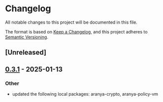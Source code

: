 # Changelog

All notable changes to this project will be documented in this file.

The format is based on [Keep a Changelog](https://keepachangelog.com/en/1.0.0/),
and this project adheres to [Semantic Versioning](https://semver.org/spec/v2.0.0.html).

## [Unreleased]

## [0.3.1](https://github.com/aranya-project/aranya-core/compare/aranya-device-ffi-v0.3.0...aranya-device-ffi-v0.3.1) - 2025-01-13

### Other

- updated the following local packages: aranya-crypto, aranya-policy-vm
